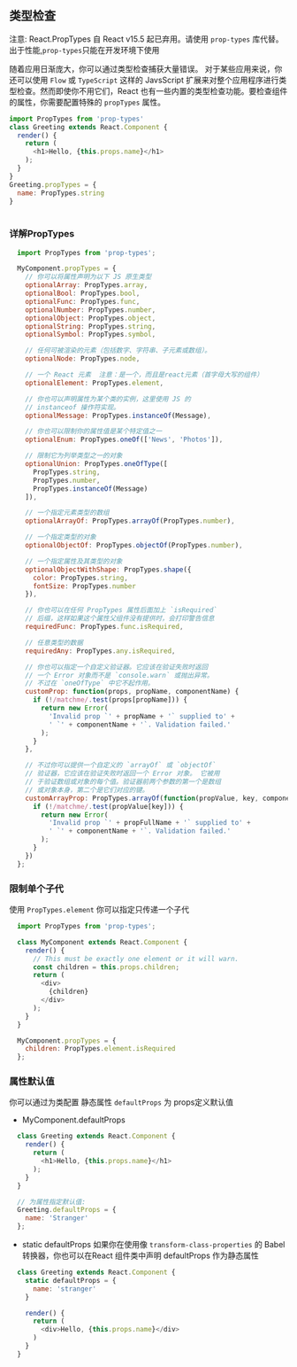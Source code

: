 ## 类型检查
  注意: React.PropTypes 自 React v15.5 起已弃用。请使用 `prop-types` 库代替。
  出于性能,`prop-types`只能在开发环境下使用

随着应用日渐庞大，你可以通过类型检查捕获大量错误。 对于某些应用来说，你还可以使用 `Flow` 或 `TypeScript` 这样的 JavsScript 扩展来对整个应用程序进行类型检查。然而即使你不用它们，React 也有一些内置的类型检查功能。要检查组件的属性，你需要配置特殊的 `propTypes` 属性。
``` javascript
import PropTypes from 'prop-types'
class Greeting extends React.Component {
  render() {
    return (
      <h1>Hello, {this.props.name}</h1>
    );
  }
}
Greeting.propTypes = {
  name: PropTypes.string
}
 
```
### 详解PropTypes
``` javascript
  import PropTypes from 'prop-types';

  MyComponent.propTypes = {
    // 你可以将属性声明为以下 JS 原生类型
    optionalArray: PropTypes.array,
    optionalBool: PropTypes.bool,
    optionalFunc: PropTypes.func,
    optionalNumber: PropTypes.number,
    optionalObject: PropTypes.object,
    optionalString: PropTypes.string,
    optionalSymbol: PropTypes.symbol,

    // 任何可被渲染的元素（包括数字、字符串、子元素或数组）。
    optionalNode: PropTypes.node,

    // 一个 React 元素  注意：是一个，而且是react元素（首字母大写的组件）
    optionalElement: PropTypes.element,

    // 你也可以声明属性为某个类的实例，这里使用 JS 的
    // instanceof 操作符实现。
    optionalMessage: PropTypes.instanceOf(Message),

    // 你也可以限制你的属性值是某个特定值之一
    optionalEnum: PropTypes.oneOf(['News', 'Photos']),

    // 限制它为列举类型之一的对象
    optionalUnion: PropTypes.oneOfType([
      PropTypes.string,
      PropTypes.number,
      PropTypes.instanceOf(Message)
    ]),

    // 一个指定元素类型的数组
    optionalArrayOf: PropTypes.arrayOf(PropTypes.number),

    // 一个指定类型的对象
    optionalObjectOf: PropTypes.objectOf(PropTypes.number),

    // 一个指定属性及其类型的对象
    optionalObjectWithShape: PropTypes.shape({
      color: PropTypes.string,
      fontSize: PropTypes.number
    }),

    // 你也可以在任何 PropTypes 属性后面加上 `isRequired` 
    // 后缀，这样如果这个属性父组件没有提供时，会打印警告信息
    requiredFunc: PropTypes.func.isRequired,

    // 任意类型的数据
    requiredAny: PropTypes.any.isRequired,

    // 你也可以指定一个自定义验证器。它应该在验证失败时返回
    // 一个 Error 对象而不是 `console.warn` 或抛出异常。
    // 不过在 `oneOfType` 中它不起作用。
    customProp: function(props, propName, componentName) {
      if (!/matchme/.test(props[propName])) {
        return new Error(
          'Invalid prop `' + propName + '` supplied to' +
          ' `' + componentName + '`. Validation failed.'
        );
      }
    },

    // 不过你可以提供一个自定义的 `arrayOf` 或 `objectOf` 
    // 验证器，它应该在验证失败时返回一个 Error 对象。 它被用
    // 于验证数组或对象的每个值。验证器前两个参数的第一个是数组
    // 或对象本身，第二个是它们对应的键。
    customArrayProp: PropTypes.arrayOf(function(propValue, key, componentName, location, propFullName) {
      if (!/matchme/.test(propValue[key])) {
        return new Error(
          'Invalid prop `' + propFullName + '` supplied to' +
          ' `' + componentName + '`. Validation failed.'
        );
      }
    })
  };
```

### 限制单个子代
使用 `PropTypes.element` 你可以指定只传递一个子代
``` javascript
  import PropTypes from 'prop-types';

  class MyComponent extends React.Component {
    render() {
      // This must be exactly one element or it will warn.
      const children = this.props.children;
      return (
        <div>
          {children}
        </div>
      );
    }
  }

  MyComponent.propTypes = {
    children: PropTypes.element.isRequired
  };
```
### 属性默认值
你可以通过为类配置 静态属性 `defaultProps` 为 props定义默认值
- MyComponent.defaultProps
``` javascript
  class Greeting extends React.Component {
    render() {
      return (
        <h1>Hello, {this.props.name}</h1>
      );
    }
  }

  // 为属性指定默认值:
  Greeting.defaultProps = {
    name: 'Stranger'
  };
```
- static defaultProps 
如果你在使用像 `transform-class-properties` 的 Babel 转换器，你也可以在React 组件类中声明 defaultProps 作为静态属性
``` javascript
  class Greeting extends React.Component {
    static defaultProps = {
      name: 'stranger'
    }

    render() {
      return (
        <div>Hello, {this.props.name}</div>
      )
    }
  }
```